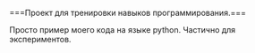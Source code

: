 
===Проект для тренировки навыков программирования.===

Просто пример моего кода на языке python. Частично для экспериментов.
